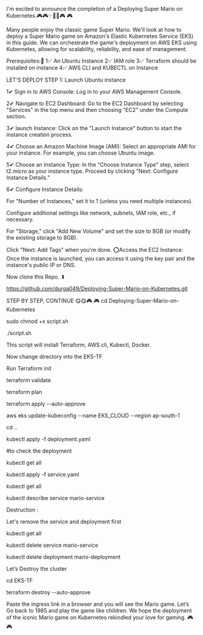 I'm excited to announce the completion of a Deploying Super Mario on Kubernetes.🎮🎮✨🏃‍♂️🎮 🎮

Many people enjoy the classic game Super Mario. We'll look at how to deploy a Super Mario game on Amazon's Elastic Kubernetes Service (EKS) in this guide. We can orchestrate the game's deployment on AWS EKS using Kubernetes, allowing for scalability, reliability, and ease of management.



Prerequisites:🔅
1✅ An Ubuntu Instance
2✅ IAM role
3✅ Terraform should be installed on instance
4✅ AWS CLI and KUBECTL on Instance

LET'S DEPLOY
STEP 1: Launch Ubuntu instance

1✔ Sign in to AWS Console: Log in to your AWS Management Console.

2✔ Navigate to EC2 Dashboard: Go to the EC2 Dashboard by selecting "Services" in the top menu and then choosing "EC2" under the Compute section.

3✔ launch Instance: Click on the "Launch Instance" button to start the instance creation process.

4✔ Choose an Amazon Machine Image (AMI): Select an appropriate AMI for your instance. For example, you can choose Ubuntu image.

5✔ Choose an Instance Type: In the "Choose Instance Type" step, select t2.micro as your instance type. Proceed by clicking "Next: Configure Instance Details."

6✔ Configure Instance Details:

For "Number of Instances," set it to 1 (unless you need multiple instances).

Configure additional settings like network, subnets, IAM role, etc., if necessary.

For "Storage," click "Add New Volume" and set the size to 8GB (or modify the existing storage to 8GB).

Click "Next: Add Tags" when you're done.
⭕Access the EC2 Instance: Once the instance is launched, you can access it using the key pair and the instance's public IP or DNS.

Now clone this Repo. ⬇

https://github.com/durga049/Deploying-Super-Mario-on-Kubernetes.git


STEP BY STEP, CONTINUE 😋😋🎮 🎮
cd Deploying-Super-Mario-on-Kubernetes


sudo chmod +x script.sh

./script.sh

This script will install Terraform, AWS cli, Kubectl, Docker.

Now change directory into the EKS-TF

Run Terraform init

terraform validate

terraform plan

terraform apply --auto-approve

aws eks update-kubeconfig --name EKS_CLOUD --region ap-south-1

cd ..

kubectl apply -f deployment.yaml

#to check the deployment

kubectl get all

kubectl apply -f service.yaml

kubectl get all

kubectl describe service mario-service

Destruction :

Let's remove the service and deployment first

kubectl get all

kubectl delete service mario-service

kubectl delete deployment mario-deployment

Let’s Destroy the cluster

cd EKS-TF

terraform destroy --auto-approve

Paste the ingress link in a browser and you will see the Mario game.
Let’s Go back to 1985 and play the game like children.
We hope the deployment of the iconic Mario game on Kubernetes rekindled your love for gaming. 🎮 🎮
